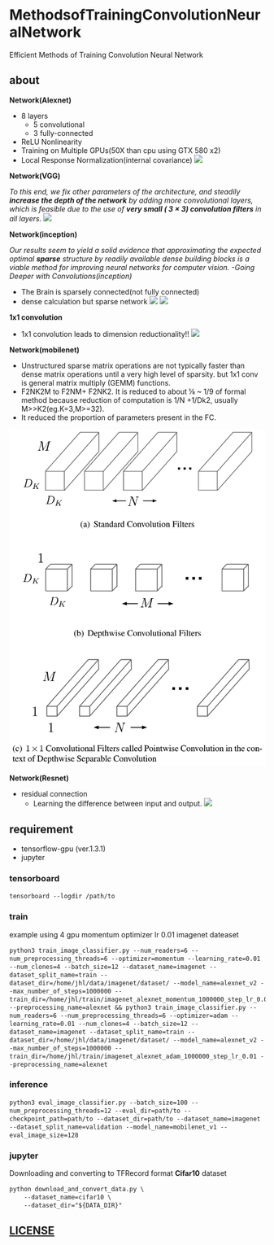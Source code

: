 # MethodsofTrainingConvolutionNeuralNetwork
Efficient Methods of Training Convolution Neural Network

## about

**Network(Alexnet)**

* 8 layers
  * 5 convolutional 
  * 3 fully-connected
* ReLU Nonlinearity
* Training on Multiple GPUs(50X than cpu using GTX 580 x2) 
* Local Response Normalization(internal covariance)
![](https://sushscience.files.wordpress.com/2016/12/alexnet2.jpg?w=900)

**Network(VGG)**

*To this end, we fix other parameters of the architecture, and steadily **increase the depth of the network** by adding more convolutional layers, 
which is feasible due to the use of **very small ( 3 × 3) convolution filters** in all layers.*
![](http://cfile4.uf.tistory.com/image/24345341583ED6B718D609)

**Network(inception)**

*Our results seem to yield a solid evidence that approximating the expected optimal **sparse** structure by readily available dense building blocks 
is a viable method for improving neural networks for computer vision.  -Going Deeper with Convolutions(inception)*

* The Brain is sparsely connected(not fully connected)
* dense calculation but sparse network
![](http://images.slideplayer.com/13/3906449/slides/slide_5.jpg)
![](https://hackathonprojects.files.wordpress.com/2016/09/inception_implement.png?w=649&h=337)

**1x1 convolution**
* 1x1 convolution leads to dimension reductionality!!
![](https://i.ytimg.com/vi/rWbz33rMfMQ/maxresdefault.jpg)

**Network(mobilenet)**

* Unstructured sparse matrix operations are not typically faster than dense matrix operations until a very high level of sparsity. but 1x1 conv is general matrix multiply (GEMM) functions.
* F2NK2M to F2NM+ F2NK2. It is reduced to about ⅛  ~ 1/9  of formal method because reduction of computation is 1/N  +1/Dk2, usually M>>K2(eg.K=3,M>=32).
* It reduced the proportion of parameters present in the FC.

![](https://raw.githubusercontent.com/joshua19881228/my_blogs/master/Computer_Vision/Reading_Note/figures/Reading_Note_20170719_MobileNet_0.png)

**Network(Resnet)**

* residual connection
  * Learning the difference between input and output.
![](https://image.slidesharecdn.com/mrn-161128091530/95/multimodal-residual-learning-for-visual-qa-14-638.jpg?cb=1480324582)

## requirement

* tensorflow-gpu (ver.1.3.1)
* jupyter

### tensorboard

```
tensorboard --logdir /path/to 
```

### train

example using 4 gpu momentum optimizer lr 0.01 imagenet dateaset
```
python3 train_image_classifier.py --num_readers=6 --num_preprocessing_threads=6 --optimizer=momentum --learning_rate=0.01 --num_clones=4 --batch_size=12 --dataset_name=imagenet --dataset_split_name=train --dataset_dir=/home/jhl/data/imagenet/dataset/ --model_name=alexnet_v2 --max_number_of_steps=1000000 --train_dir=/home/jhl/train/imagenet_alexnet_momentum_1000000_step_lr_0.01 --preprocessing_name=alexnet && python3 train_image_classifier.py --num_readers=6 --num_preprocessing_threads=6 --optimizer=adam --learning_rate=0.01 --num_clones=4 --batch_size=12 --dataset_name=imagenet --dataset_split_name=train --dataset_dir=/home/jhl/data/imagenet/dataset/ --model_name=alexnet_v2 --max_number_of_steps=1000000 --train_dir=/home/jhl/train/imagenet_alexnet_adam_1000000_step_lr_0.01 --preprocessing_name=alexnet
```

### inference

```
python3 eval_image_classifier.py --batch_size=100 --num_preprocessing_threads=12 --eval_dir=path/to --checkpoint_path=path/to --dataset_dir=path/to --dataset_name=imagenet --dataset_split_name=validation --model_name=mobilenet_v1 --eval_image_size=128
```

### jupyter


Downloading and converting to TFRecord format **Cifar10** dataset

```
python download_and_convert_data.py \
    --dataset_name=cifar10 \
    --dataset_dir="${DATA_DIR}"
```

## [LICENSE](LICENSE)
